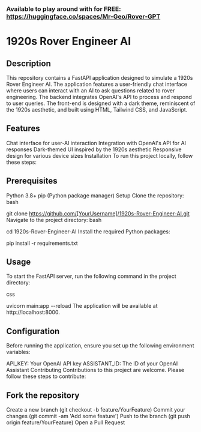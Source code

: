 ### Available to play around with for FREE: https://huggingface.co/spaces/Mr-Geo/Rover-GPT

# 1920s Rover Engineer AI
## Description
This repository contains a FastAPI application designed to simulate a 1920s Rover Engineer AI. The application features a user-friendly chat interface where users can interact with an AI to ask questions related to rover engineering. The backend integrates OpenAI's API to process and respond to user queries. The front-end is designed with a dark theme, reminiscent of the 1920s aesthetic, and built using HTML, Tailwind CSS, and JavaScript.

## Features
Chat interface for user-AI interaction
Integration with OpenAI's API for AI responses
Dark-themed UI inspired by the 1920s aesthetic
Responsive design for various device sizes
Installation
To run this project locally, follow these steps:

## Prerequisites
Python 3.8+
pip (Python package manager)
Setup
Clone the repository:
bash

git clone https://github.com/[YourUsername]/1920s-Rover-Engineer-AI.git
Navigate to the project directory:
bash

cd 1920s-Rover-Engineer-AI
Install the required Python packages:

pip install -r requirements.txt

## Usage
To start the FastAPI server, run the following command in the project directory:

css

uvicorn main:app --reload
The application will be available at http://localhost:8000.

## Configuration
Before running the application, ensure you set up the following environment variables:

API_KEY: Your OpenAI API key
ASSISTANT_ID: The ID of your OpenAI Assistant
Contributing
Contributions to this project are welcome. Please follow these steps to contribute:

## Fork the repository
Create a new branch (git checkout -b feature/YourFeature)
Commit your changes (git commit -am 'Add some feature')
Push to the branch (git push origin feature/YourFeature)
Open a Pull Request
